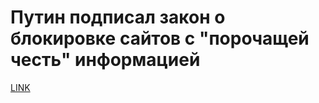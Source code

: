 # Путин подписал закон о блокировке сайтов с "порочащей честь" информацией



[LINK](https://varlamov.ru/2892149.html)